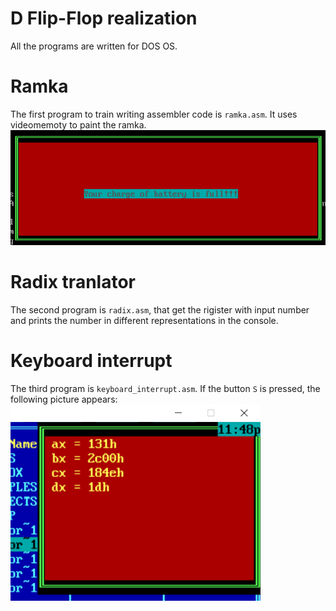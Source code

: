 # D Flip-Flop realization

All the programs are written for DOS OS.

# Ramka

The first program to train writing assembler code is `ramka.asm`. It uses videomemoty to paint the ramka.
<img src="Ramka//ramka.png" alt="drawing" width="600"/>

# Radix tranlator

The second program is `radix.asm`, that get the rigister with input number and prints the number in different representations in the console.

# Keyboard interrupt

The third program is `keyboard_interrupt.asm`. If the button `S` is pressed, the following picture appears:
<img src="Keyboard interrupt//interrupt.png" alt="drawing" width="400"/>
